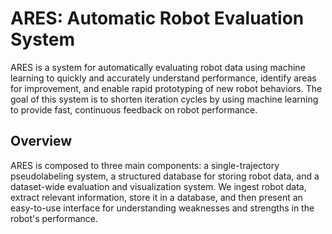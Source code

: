 # ARES: Automatic Robot Evaluation System

ARES is a system for automatically evaluating robot data using machine learning to quickly and accurately understand performance, identify areas for improvement, and enable rapid prototyping of new robot behaviors. The goal of this system is to shorten iteration cycles by using machine learning to provide fast, continuous feedback on robot performance.

## Overview
ARES is composed to three main components: a single-trajectory pseudolabeling system, a structured database for storing robot data, and a dataset-wide evaluation and visualization system. We ingest robot data, extract relevant information, store it in a database, and then present an easy-to-use interface for understanding weaknesses and strengths in the robot's performance.

